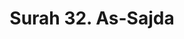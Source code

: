 ---
title       : "Surah 32. As-Sajda"
DATE        : 7/25/2018 9:18:17 AM
draft       : false
TYPE        : "quran"

BookCode    : "ARB"
SurahNumber : "32"
TotalAyah   : "30"
---